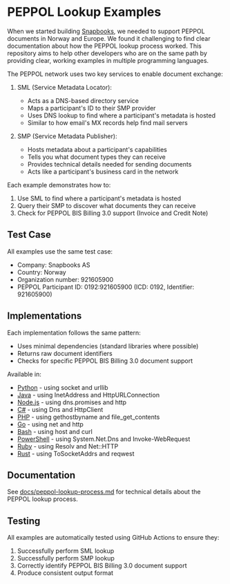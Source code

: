# PEPPOL Lookup Examples

When we started building [Snapbooks](https://snapbooks.no), we needed to support PEPPOL documents in Norway and Europe. We found it challenging to find clear documentation about how the PEPPOL lookup process worked. This repository aims to help other developers who are on the same path by providing clear, working examples in multiple programming languages.

The PEPPOL network uses two key services to enable document exchange:

1. SML (Service Metadata Locator):
   - Acts as a DNS-based directory service
   - Maps a participant's ID to their SMP provider
   - Uses DNS lookup to find where a participant's metadata is hosted
   - Similar to how email's MX records help find mail servers

2. SMP (Service Metadata Publisher):
   - Hosts metadata about a participant's capabilities
   - Tells you what document types they can receive
   - Provides technical details needed for sending documents
   - Acts like a participant's business card in the network

Each example demonstrates how to:
1. Use SML to find where a participant's metadata is hosted
2. Query their SMP to discover what documents they can receive
3. Check for PEPPOL BIS Billing 3.0 support (Invoice and Credit Note)

## Test Case

All examples use the same test case:
- Company: Snapbooks AS
- Country: Norway
- Organization number: 921605900
- PEPPOL Participant ID: 0192:921605900 (ICD: 0192, Identifier: 921605900)

## Implementations

Each implementation follows the same pattern:
- Uses minimal dependencies (standard libraries where possible)
- Returns raw document identifiers
- Checks for specific PEPPOL BIS Billing 3.0 document support

Available in:
- [Python](python/) - using socket and urllib
- [Java](java/) - using InetAddress and HttpURLConnection
- [Node.js](javascript/) - using dns.promises and http
- [C#](csharp/) - using Dns and HttpClient
- [PHP](php/) - using gethostbyname and file_get_contents
- [Go](go/) - using net and http
- [Bash](bash/) - using host and curl
- [PowerShell](powershell/) - using System.Net.Dns and Invoke-WebRequest
- [Ruby](ruby/) - using Resolv and Net::HTTP
- [Rust](rust/) - using ToSocketAddrs and reqwest

## Documentation

See [docs/peppol-lookup-process.md](docs/peppol-lookup-process.md) for technical details about the PEPPOL lookup process.

## Testing

All examples are automatically tested using GitHub Actions to ensure they:
1. Successfully perform SML lookup
2. Successfully perform SMP lookup
3. Correctly identify PEPPOL BIS Billing 3.0 document support
4. Produce consistent output format
